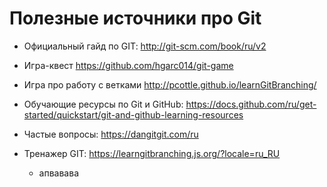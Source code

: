 # Полезные источники про Git

* Официальный гайд по GIT: http://git-scm.com/book/ru/v2

* Игра-квест https://github.com/hgarc014/git-game

* Игра про работу с ветками http://pcottle.github.io/learnGitBranching/

* Обучающие ресурсы по Git и GitHub: https://docs.github.com/ru/get-started/quickstart/git-and-github-learning-resources

* Частые вопросы: https://dangitgit.com/ru

* Тренажер GIT: https://learngitbranching.js.org/?locale=ru_RU
  * апвавава

